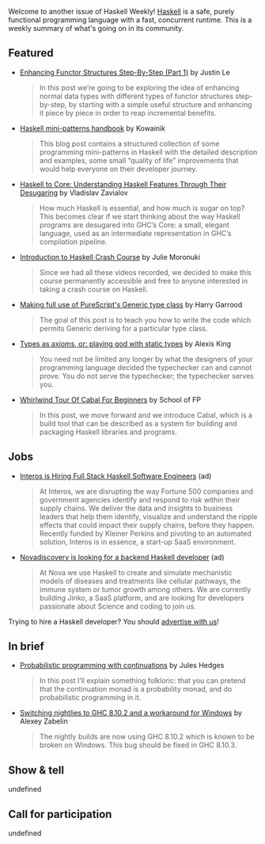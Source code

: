 Welcome to another issue of Haskell Weekly!
[Haskell](https://www.haskell.org) is a safe, purely functional programming language with a fast, concurrent runtime.
This is a weekly summary of what's going on in its community.

## Featured

- [Enhancing Functor Structures Step-By-Step (Part 1)](https://blog.jle.im/entry/enhancing-functor-structures-step-by-step-1.html) by Justin Le
  > In this post we’re going to be exploring the idea of enhancing normal data types with different types of functor structures step-by-step, by starting with a simple useful structure and enhancing it piece by piece in order to reap incremental benefits.

- [Haskell mini-patterns handbook](https://kowainik.github.io/posts/haskell-mini-patterns) by Kowainik
  > This blog post contains a structured collection of some programming mini-patterns in Haskell with the detailed description and examples, some small “quality of life” improvements that would help everyone on their developer journey.

- [Haskell to Core: Understanding Haskell Features Through Their Desugaring](https://serokell.io/blog/haskell-to-core) by Vladislav Zavialov
  > How much Haskell is essential, and how much is sugar on top? This becomes clear if we start thinking about the way Haskell programs are desugared into GHC’s Core: a small, elegant language, used as an intermediate representation in GHC’s compilation pipeline.

- [Introduction to Haskell Crash Course](https://typeclasses.com/news/2020-08-beginner-course) by Julie Moronuki
  > Since we had all these videos recorded, we decided to make this course permanently accessible and free to anyone interested in taking a crash course on Haskell.

- [Making full use of PureScript's Generic type class](https://harry.garrood.me/blog/write-your-own-generics/) by Harry Garrood
  > The goal of this post is to teach you how to write the code which permits Generic deriving for a particular type class.

- [Types as axioms, or: playing god with static types](https://lexi-lambda.github.io/blog/2020/08/13/types-as-axioms-or-playing-god-with-static-types/) by Alexis King
  > You need not be limited any longer by what the designers of your programming language decided the typechecker can and cannot prove. You do not serve the typechecker; the typechecker serves you.

- [Whirlwind Tour Of Cabal For Beginners](https://schooloffp.co/2020/08/17/whirlwind-tour-of-cabal-for-beginners.html) by School of FP
  > In this post, we move forward and we introduce Cabal, which is a build tool that can be described as a system for building and packaging Haskell libraries and programs.

## Jobs

- [Interos is Hiring Full Stack Haskell Software Engineers](https://www.interos.ai/vacancies/#haskell-software-engineer) (ad)
  > At Interos, we are disrupting the way Fortune 500 companies and government agencies identify and respond to risk within their supply chains. We deliver the data and insights to business leaders that help them identify, visualize and understand the ripple effects that could impact their supply chains, before they happen. Recently funded by Kleiner Perkins and pivoting to an automated solution, Interos is in essence, a start-up SaaS environment.

- [Novadiscovery is looking for a backend Haskell developer](https://bit.ly/3i1rCkB) (ad)
  > At Nova we use Haskell to create and simulate mechanistic models of diseases and treatments like cellular pathways, the immune system or tumor growth among others. We are currently building Jinko, a SaaS platform, and are looking for developers passionate about Science and coding to join us.

Trying to hire a Haskell developer?
You should [advertise with us](https://haskellweekly.news/advertising.html)!

## In brief

- [Probabilistic programming with continuations](https://julesh.com/2020/08/15/probabilistic-programming-with-continuations/) by Jules Hedges
  > In this post I’ll explain something folkloric: that you can pretend that the continuation monad is a probability monad, and do probabilistic programming in it.

- [Switching nightlies to GHC 8.10.2 and a workaround for Windows](https://www.stackage.org/blog/2020/08/ghc-8-10-2-windows-workaround) by Alexey Zabelin
  > The nightly builds are now using GHC 8.10.2 which is known to be broken on Windows. This bug should be fixed in GHC 8.10.3.

## Show & tell

undefined

## Call for participation

undefined
